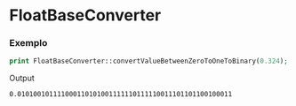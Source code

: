 # FloatBaseConverter

### Exemplo

```php
print FloatBaseConverter::convertValueBetweenZeroToOneToBinary(0.324);
```
Output
```
0.010100101111000110101001111110111110011101101100100011 
```